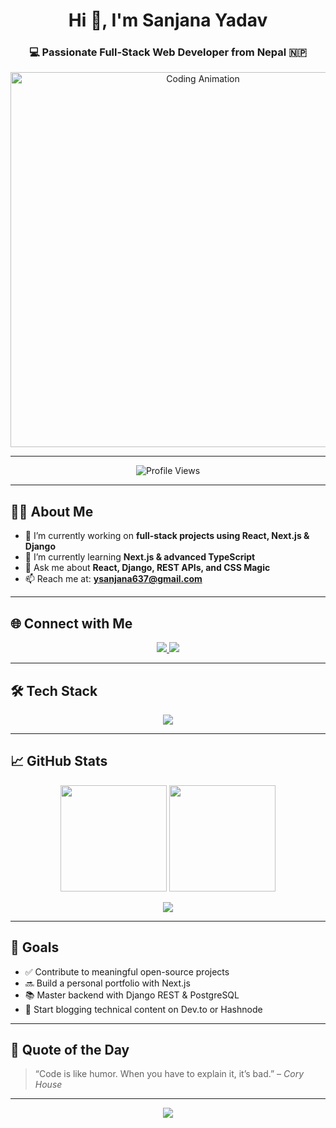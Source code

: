 <h1 align="center">Hi 👋, I'm Sanjana Yadav</h1>
<h3 align="center">💻 Passionate Full-Stack Web Developer from Nepal 🇳🇵</h3>

<div align="center">
  <img src="https://cdn.dribbble.com/users/1364029/screenshots/16093268/media/68e82a7fb4904614a9066d6b540c14b2.gif" alt="Coding Animation" width="600" />
</div>

---

<p align="center">
  <img src="https://komarev.com/ghpvc/?username=sanjanaydv1&label=Profile%20Views&color=0e75b6&style=flat" alt="Profile Views" />
</p>

---

## 👩‍💻 About Me

- 🔭 I’m currently working on **full-stack projects using React, Next.js & Django**
- 🌱 I’m currently learning **Next.js & advanced TypeScript**
- 💬 Ask me about **React, Django, REST APIs, and CSS Magic**
- 📫 Reach me at: **ysanjana637@gmail.com**

---

## 🌐 Connect with Me

<p align="center">
  <a href="https://www.linkedin.com/in/sanjana-yadav-77a93225b" target="_blank">
    <img src="https://img.shields.io/badge/LinkedIn-%230077B5.svg?style=for-the-badge&logo=linkedin&logoColor=white" />
  </a>
  <a href="mailto:ysanjana637@gmail.com" target="_blank">
    <img src="https://img.shields.io/badge/Gmail-D14836?style=for-the-badge&logo=gmail&logoColor=white" />
  </a>
</p>

---

## 🛠️ Tech Stack

<p align="center">
  <img src="https://skillicons.dev/icons?i=react,nextjs,ts,js,py,django,html,css,tailwind,mysql,git,github" />
</p>

---

## 📈 GitHub Stats

<p align="center">
  <img src="https://github-readme-stats.vercel.app/api?username=sanjanaydv1&show_icons=true&theme=radical&hide_title=true" height="170px" />
  <img src="https://github-readme-stats.vercel.app/api/top-langs/?username=sanjanaydv1&layout=compact&theme=radical" height="170px" />
</p>

<p align="center">
  <img src="https://github-readme-streak-stats.herokuapp.com/?user=sanjanaydv1&theme=radical" />
</p>

---

## 🎯 Goals

- ✅ Contribute to meaningful open-source projects
- 🔜 Build a personal portfolio with Next.js
- 📚 Master backend with Django REST & PostgreSQL
- 🚀 Start blogging technical content on Dev.to or Hashnode

---

## 📣 Quote of the Day

> “Code is like humor. When you have to explain it, it’s bad.” – *Cory House*

---

<div align="center">
  <img src="https://readme-typing-svg.demolab.com?font=Fira+Code&size=24&pause=1000&color=F70000&center=true&width=500&lines=Thanks+for+visiting!+❤️;Happy+Coding!+🚀" />
</div>
